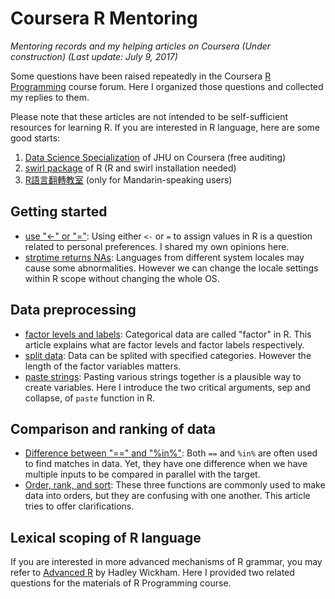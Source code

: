 # Coursera R Mentoring
_Mentoring records and my helping articles on Coursera (Under construction) (Last update: July 9, 2017)_

Some questions have been raised repeatedly in the Coursera [R Programming](https://www.coursera.org/learn/r-programming) course forum. Here I organized those questions and collected my replies to them.

Please note that these articles are not intended to be self-sufficient resources for learning R. If you are interested in R language, here are some good starts:

1. [Data Science Specialization](https://www.coursera.org/specializations/jhu-data-science) of JHU on Coursera (free auditing)
2. [swirl package](http://swirlstats.com) of R (R and swirl installation needed)
3. [R語言翻轉教室](http://datascienceandr.org) (only for Mandarin-speaking users)

## Getting started
* [use "<-" or "="](use%20=%20or%20<-.md): Using either `<-` or `=` to assign values in R is a question related to personal preferences. I shared my own opinions here.
* [strptime returns NAs](strptime%20returns%20NA.md): Languages from different system locales may cause some abnormalities. However we can change the locale settings within R scope without changing the whole OS.

## Data preprocessing
* [factor levels and labels](factor%20levels%20and%20labels.md): Categorical data are called "factor" in R. This article explains what are factor levels and factor labels respectively.
* [split data](split%20data.md): Data can be splited with specified categories. However the length of the factor variables matters.
* [paste strings](paste%20arguments.md): Pasting various strings together is a plausible way to create variables. Here I introduce the two critical arguments, sep and collapse, of `paste` function in R.

## Comparison and ranking of data
* [Difference between "==" and "%in%"](compare%20%3D%3D%20with%20%25in%25.md): Both `==` and `%in%` are often used to find matches in data. Yet, they have one difference when we have multiple inputs to be compared in parallel with the target.
* [Order, rank, and sort](order-rank-sort.md): These three functions are commonly used to make data into orders, but they are confusing with one another. This article tries to offer clarifications.

## Lexical scoping of R language
If you are interested in more advanced mechanisms of R grammar, you may refer to [Advanced R](http://adv-r.had.co.nz) by Hadley Wickham. Here I provided two related questions for the materials of R Programming course.
